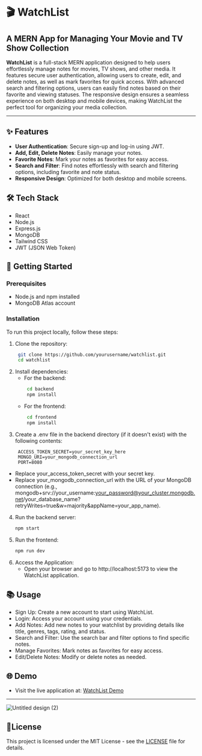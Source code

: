 # 🎬 WatchList
## A MERN App for Managing Your Movie and TV Show Collection

**WatchList** is a full-stack MERN application designed to help users effortlessly manage notes for movies, TV shows, and other media. It features secure user authentication, allowing users to create, edit, and delete notes, as well as mark favorites for quick access. With advanced search and filtering options, users can easily find notes based on their favorite and viewing statuses. The responsive design ensures a seamless experience on both desktop and mobile devices, making WatchList the perfect tool for organizing your media collection.

---

## ✨ Features
- **User Authentication**: Secure sign-up and log-in using JWT.
- **Add, Edit, Delete Notes**: Easily manage your notes.
- **Favorite Notes**: Mark your notes as favorites for easy access.
- **Search and Filter**: Find notes effortlessly with search and filtering options, including favorite and note status.
- **Responsive Design**: Optimized for both desktop and mobile screens.


## 🛠️ Tech Stack
- React
- Node.js
- Express.js
- MongoDB
- Tailwind CSS
- JWT (JSON Web Token)

## 🚀 Getting Started

### Prerequisites
- Node.js and npm installed
- MongoDB Atlas account

### Installation
To run this project locally, follow these steps:

1. Clone the repository:
   ```bash
    git clone https://github.com/yourusername/watchlist.git
    cd watchlist
   
2. Install dependencies:
   - For the backend:
     ```bash
      cd backend
      npm install
   - For the frontend:
     ```bash
      cd frontend
      npm install
     
3. Create a .env file in the backend directory (if it doesn't exist) with the following contents:
   ```plaintext
    ACCESS_TOKEN_SECRET=your_secret_key_here
    MONGO_URI=your_mongodb_connection_url
    PORT=8080
  - Replace your_access_token_secret with your secret key.
  - Replace your_mongodb_connection_url with the URL of your MongoDB connection (e.g., mongodb+srv://your_username:your_password@your_cluster.mongodb.net/your_database_name?retryWrites=true&w=majority&appName=your_app_name).

4. Run the backend server:
    ```bash
   npm start

5. Run the frontend:
    ```bash
   npm run dev

6. Access the Application:
   - Open your browser and go to http://localhost:5173 to view the WatchList application.

## 📚 Usage
- Sign Up: Create a new account to start using WatchList.
- Login: Access your account using your credentials.
- Add Notes: Add new notes to your watchlist by providing details like title, genres, tags, rating, and status.
- Search and Filter: Use the search bar and filter options to find specific notes.
- Manage Favorites: Mark notes as favorites for easy access.
- Edit/Delete Notes: Modify or delete notes as needed.

## 🌐 Demo
- Visit the live application at: [WatchList Demo](https://watchlist-frontend-tmz8.onrender.com/login)

---

![Untitled design (2)](https://github.com/user-attachments/assets/724ef8e2-89c7-4bcd-87c8-d5695d58f150)


## 📜License

This project is licensed under the MIT License - see the [LICENSE](LICENSE) file for details.
